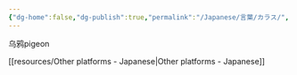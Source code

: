 ```yaml
---
{"dg-home":false,"dg-publish":true,"permalink":"/Japanese/言葉/カラス/","dgPassFrontmatter":true}
---
```



乌鸦pigeon

[[resources/Other platforms - Japanese\|Other platforms - Japanese]]